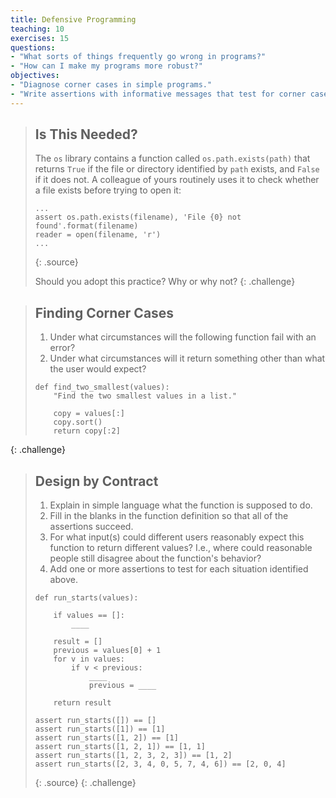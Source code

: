 ```yaml
---
title: Defensive Programming
teaching: 10
exercises: 15
questions:
- "What sorts of things frequently go wrong in programs?"
- "How can I make my programs more robust?"
objectives:
- "Diagnose corner cases in simple programs."
- "Write assertions with informative messages that test for corner cases in simple programs."
---
```

> ## Is This Needed?
> 
> The `os` library contains a function called `os.path.exists(path)`
> that returns `True` if the file or directory identified by `path` exists,
> and `False` if it does not.
> A colleague of yours routinely uses it to check whether a file exists
> before trying to open it:
> 
> ~~~
> ...
> assert os.path.exists(filename), 'File {0} not found'.format(filename)
> reader = open(filename, 'r')
> ...
> ~~~
> {: .source}
> 
> Should you adopt this practice?
> Why or why not?
{: .challenge}

> ## Finding Corner Cases
> 
> 1. Under what circumstances will the following function fail with an error?
> 2. Under what circumstances will it return something other than what the user would expect?
> 
> ~~~
> def find_two_smallest(values):
>     "Find the two smallest values in a list."
> 
>     copy = values[:]
>     copy.sort()
>     return copy[:2]
> ~~~
{: .challenge}

> ## Design by Contract
> 
> 1. Explain in simple language what the function is supposed to do.
> 2. Fill in the blanks in the function definition so that all of the assertions succeed.
> 3. For what input(s) could different users reasonably expect this function to return different values?
>    I.e., where could reasonable people still disagree about the function's behavior?
> 4. Add one or more assertions to test for each situation identified above.
> 
> ~~~
> def run_starts(values):
> 
>     if values == []:
>         ____
> 
>     result = []
>     previous = values[0] + 1
>     for v in values:
>         if v < previous:
>             ____
>             previous = ____
> 
>     return result
> 
> assert run_starts([]) == []
> assert run_starts([1]) == [1]
> assert run_starts([1, 2]) == [1]
> assert run_starts([1, 2, 1]) == [1, 1]
> assert run_starts([1, 2, 3, 2, 3]) == [1, 2]
> assert run_starts([2, 3, 4, 0, 5, 7, 4, 6]) == [2, 0, 4]
> ~~~
> {: .source}
{: .challenge}
